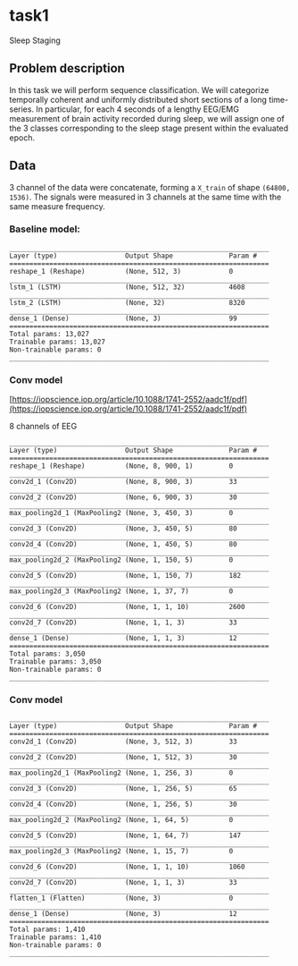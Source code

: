 # task1

Sleep Staging

## Problem description

In this task we will perform sequence classification. We will categorize temporally coherent and uniformly distributed short sections of a long time-series. In particular, for each 4 seconds of a lengthy EEG/EMG measurement of brain activity recorded during sleep, we will assign one of the 3 classes corresponding to the sleep stage present within the evaluated epoch.

## Data

3 channel of the data were concatenate, forming a `X_train` of shape `(64800, 1536)`. The signals were measured in 3 channels at the same time with the same measure frequency.

### Baseline model:

```text
_________________________________________________________________
Layer (type)                 Output Shape              Param #   
=================================================================
reshape_1 (Reshape)          (None, 512, 3)            0         
_________________________________________________________________
lstm_1 (LSTM)                (None, 512, 32)           4608      
_________________________________________________________________
lstm_2 (LSTM)                (None, 32)                8320      
_________________________________________________________________
dense_1 (Dense)              (None, 3)                 99        
=================================================================
Total params: 13,027
Trainable params: 13,027
Non-trainable params: 0
_________________________________________________________________
```

### Conv model

[https://iopscience.iop.org/article/10.1088/1741-2552/aadc1f/pdf](https://iopscience.iop.org/article/10.1088/1741-2552/aadc1f/pdf)

8 channels of EEG

```text
_________________________________________________________________
Layer (type)                 Output Shape              Param #   
=================================================================
reshape_1 (Reshape)          (None, 8, 900, 1)         0         
_________________________________________________________________
conv2d_1 (Conv2D)            (None, 8, 900, 3)         33        
_________________________________________________________________
conv2d_2 (Conv2D)            (None, 6, 900, 3)         30        
_________________________________________________________________
max_pooling2d_1 (MaxPooling2 (None, 3, 450, 3)         0         
_________________________________________________________________
conv2d_3 (Conv2D)            (None, 3, 450, 5)         80        
_________________________________________________________________
conv2d_4 (Conv2D)            (None, 1, 450, 5)         80        
_________________________________________________________________
max_pooling2d_2 (MaxPooling2 (None, 1, 150, 5)         0         
_________________________________________________________________
conv2d_5 (Conv2D)            (None, 1, 150, 7)         182       
_________________________________________________________________
max_pooling2d_3 (MaxPooling2 (None, 1, 37, 7)          0         
_________________________________________________________________
conv2d_6 (Conv2D)            (None, 1, 1, 10)          2600      
_________________________________________________________________
conv2d_7 (Conv2D)            (None, 1, 1, 3)           33        
_________________________________________________________________
dense_1 (Dense)              (None, 1, 1, 3)           12        
=================================================================
Total params: 3,050
Trainable params: 3,050
Non-trainable params: 0
_________________________________________________________________
```

### Conv model

```text
_________________________________________________________________
Layer (type)                 Output Shape              Param #   
=================================================================
conv2d_1 (Conv2D)            (None, 3, 512, 3)         33        
_________________________________________________________________
conv2d_2 (Conv2D)            (None, 1, 512, 3)         30        
_________________________________________________________________
max_pooling2d_1 (MaxPooling2 (None, 1, 256, 3)         0         
_________________________________________________________________
conv2d_3 (Conv2D)            (None, 1, 256, 5)         65        
_________________________________________________________________
conv2d_4 (Conv2D)            (None, 1, 256, 5)         30        
_________________________________________________________________
max_pooling2d_2 (MaxPooling2 (None, 1, 64, 5)          0         
_________________________________________________________________
conv2d_5 (Conv2D)            (None, 1, 64, 7)          147       
_________________________________________________________________
max_pooling2d_3 (MaxPooling2 (None, 1, 15, 7)          0         
_________________________________________________________________
conv2d_6 (Conv2D)            (None, 1, 1, 10)          1060      
_________________________________________________________________
conv2d_7 (Conv2D)            (None, 1, 1, 3)           33        
_________________________________________________________________
flatten_1 (Flatten)          (None, 3)                 0         
_________________________________________________________________
dense_1 (Dense)              (None, 3)                 12        
=================================================================
Total params: 1,410
Trainable params: 1,410
Non-trainable params: 0
_________________________________________________________________
```

